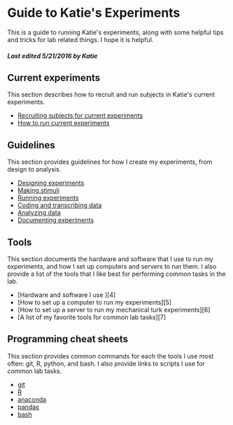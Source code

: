 # Guide to Katie's Experiments

This is a guide to running Katie's experiments, along with some helpful tips and tricks for lab related things.  I hope it is helpful.

##### Last edited 5/21/2016 by Katie


## Current experiments

This section describes how to recruit and run subjects in Katie's current experiments.

- [Recruiting subjects for current experiments](current/recruitment.md)
- [How to run current experiments](current/how-to-run.md)

## Guidelines

This section provides guidelines for how I create my experiments, from design to analysis.

- [Designing experiments](guidelines/designing-exps.md)
- [Making stimuli](guidelines/making-stimuli.md)
- [Running experiments](running-exps.md)
- [Coding and transcribing data](coding-and-transcribing.md)
- [Analyzing data](analyzing-data.md)
- [Documenting experiments](guidelines/documenting)

## Tools

This section documents the hardware and software that I use to run my experiments, and how I set up computers and servers to run them. I also provide a list of the tools that I like best for performing common tasks in the lab.

- [Hardware and software I use ][4]
- [How to set up a computer to run my experiments][5]
- [How to set up a server to run my mechanical turk experiments][6]
- [A list of my favorite tools for common lab tasks][7]

## Programming cheat sheets

This section provides common commands for each the tools I use most often: git, R, python, and bash. I also provide links to scripts I use for common lab tasks.  

- [git](cheat-sheets/git.md)
- [R](cheat-sheets/R.md)
- [anaconda](cheat-sheets/anaconda.md)
- [pandas](cheat-sheets/pandas.md)
- [bash](cheat-sheets/bash.md)

